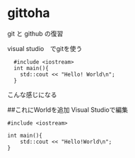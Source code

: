 # gittoha
git と github の復習

visual studio　でgitを使う

```
  #include <iostream>
  int main(){
    std::cout << "Hello! World\n";
  }
```
  こんな感じになる

  ##これにWorldを追加
  Visual Studioで編集

  ```
  #include <iostream>

  int main(){
      std::cout << "Hello!World\n";
  }